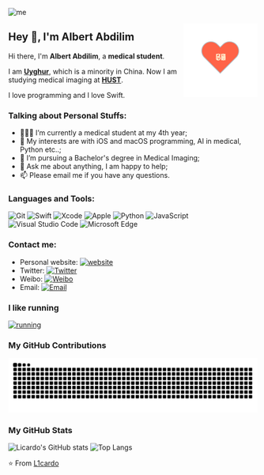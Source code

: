 ![me](https://github.com/L1cardo/L1cardo/raw/main/me.gif)

<a href="https://github.com/L1cardo/iBeats"><img align="right" width="150px" src="https://raw.githubusercontent.com/L1cardo/iBeats/main/files/heart.svg"/></a>
## Hey 👋, I'm Albert Abdilim

Hi there, I'm **Albert Abdilim**, a **medical student**.

I am **[Uyghur](https://en.wikipedia.org/wiki/Uyghurs)**, which is a minority in China. Now I am studying medical imaging at **[HUST](http://english.hust.edu.cn/)**.

I love programming and I love Swift.

### Talking about Personal Stuffs:

- 👨🏽‍💻 I’m currently a medical student at my 4th year; 
- 🤔 My interests are with iOS and macOS programming, AI in medical, Python etc..;
- 💼 I’m pursuing a Bachelor's degree in Medical Imaging;
- 💬 Ask me about anything, I am happy to help;
- 📫 Please email me if you have any questions.

### Languages and Tools:

![Git](https://img.shields.io/badge/Git-F05032?style=flat-square&logo=Git&logoColor=white)
![Swift](https://img.shields.io/badge/Swift-FA7343?style=flat-square&logo=Swift&logoColor=white)
![Xcode](https://img.shields.io/badge/Xcode-1575F9?style=flat-square&logo=Xcode&logoColor=white)
![Apple](https://img.shields.io/badge/iPhone_and_MacBook-999999?style=flat-square&logo=Apple&logoColor=white)
![Python](https://img.shields.io/badge/Python-3776AB?style=flat-square&logo=Python&logoColor=white)
![JavaScript](https://img.shields.io/badge/JavaScript-F7DF1E?style=flat-square&logo=JavaScript&logoColor=white)
![Visual Studio Code](https://img.shields.io/badge/Visual_Studio_Code-007ACC?style=flat-square&logo=Visual-Studio-Code&logoColor=white)
![Microsoft Edge](https://img.shields.io/badge/Microsoft_Edge-0078D7?style=flat-square&logo=Microsoft-Edge&logoColor=white)

### Contact me:

- Personal website: [![website](https://img.shields.io/badge/https://licardo.cn-3693F3?style=flat-square&logo=icloud&logoColor=white)](https://licardo.cn)
- Twitter: [![Twitter](https://img.shields.io/badge/@AlbertAbdilim-1DA1F2?style=flat-square&logo=twitter&logoColor=white)](https://twitter.com/AlbertAbdilim) 
- Weibo: [![Weibo](https://img.shields.io/badge/@Albert__Abdilim-E6162D?style=flat-square&logo=sina-weibo&logoColor=white)](https://weibo.com/1935602951)
- Email: [![Email](https://img.shields.io/badge/albert.abdilim@foxmail.com-D14836?style=flat-square&logo=gmail&logoColor=white)](mailto:albert.abdilim@foxmail.com)

### I like running
[![running](https://cdn.jsdelivr.net/gh/L1cardo/running_page@master/assets/github.svg)](https://running-page.l1cardo.vercel.app)

### My GitHub Contributions

![](https://raw.githubusercontent.com/L1cardo/L1cardo/main/assets/github-contribution-grid-snake.svg)

### My GitHub Stats

![Licardo's GitHub stats](https://github-readme-stats.vercel.app/api?username=l1cardo&show_icons=true)
![Top Langs](https://github-readme-stats.vercel.app/api/top-langs/?username=l1cardo&layout=compact)

⭐️ From [L1cardo](https://github.com/L1cardo)
